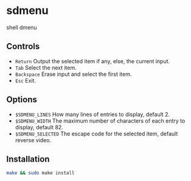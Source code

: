 # sdmenu

shell dmenu

## Controls

* `Return` Output the selected item if any, else, the current input.
* `Tab` Select the next item.
* `Backspace` Erase input and select the first item.
* `Esc` Exit.

## Options

* `$SDMENU_LINES` How many lines of entries to display, default 2.
* `$SDMENU_WIDTH` The maximum number of characters of each entry to display,
  default 82.
* `$SDMENU_SELECTED` The escape code for the selected item, default reverse
  video.

## Installation

```sh
make && sudo make install
```
